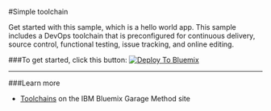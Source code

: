 #Simple toolchain

Get started with this sample, which is a hello world app.
This sample includes a DevOps toolchain that is preconfigured for continuous delivery, source control, functional testing, issue tracking, and online editing. 

###To get started, click this button:
[![Deploy To Bluemix](https://bluemix.net/deploy/button.png)](https://daily-console.stage1.ng.bluemix.net/devops/setup/deploy/?repository=https%3A//github.com/HadarH/simple-toolchain.git)

---
###Learn more

* [Toolchains](https://www.ibm.com/devops/method/toolchains/) on the IBM Bluemix Garage Method site

